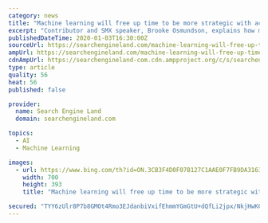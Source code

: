 ```yaml
---
category: news
title: "Machine learning will free up time to be more strategic with accounts in 2020"
excerpt: "Contributor and SMX speaker, Brooke Osmundson, explains how machine learning is changing our account work and why we need to be smarter about layering our campaign assets in 2020. Below is the video transcript: Hi, my name is Brooke Osmundson and I am the associate director of research for NordicClick Interactive. And today I want to talk about ..."
publishedDateTime: 2020-01-03T16:30:00Z
sourceUrl: https://searchengineland.com/machine-learning-will-free-up-time-to-be-more-strategic-with-accounts-in-2020-327144
ampUrl: https://searchengineland.com/machine-learning-will-free-up-time-to-be-more-strategic-with-accounts-in-2020-327144/amp
cdnAmpUrl: https://searchengineland-com.cdn.ampproject.org/c/s/searchengineland.com/machine-learning-will-free-up-time-to-be-more-strategic-with-accounts-in-2020-327144/amp
type: article
quality: 56
heat: 56
published: false

provider:
  name: Search Engine Land
  domain: searchengineland.com

topics:
  - AI
  - Machine Learning

images:
  - url: https://www.bing.com/th?id=ON.3CB3F4D0F07B127C1AAE0F7FB9DA3163
    width: 700
    height: 393
    title: "Machine learning will free up time to be more strategic with accounts in 2020"

secured: "TYY6zUlr8P7b8GMOt4Rmo3EJdanbiVxifEhmmYGmGtU+dQfLi2jpx/NkjHwKCQqWNwEu6CUyIblXyigHlR4ztaJDOI+Otu4QOpG5V+Nf8l5WYFq32H+5p5D2gT8G5X2Phq+EIUPg9qnQN+t5abD5Y9NrqtDXz+LngXJVxKaGWJzeRaBLvw1+acTcyaJkmqrLcDaC63HQrumbELFmcXCIFA6xOZUqIWoPje05exBIifbghYGw1ajBp93lCXNea4IPj6XLh8BxsYiMOIuBksd88A==;X9ZerhUtLGiaCFmjONOPJQ=="
---
```


